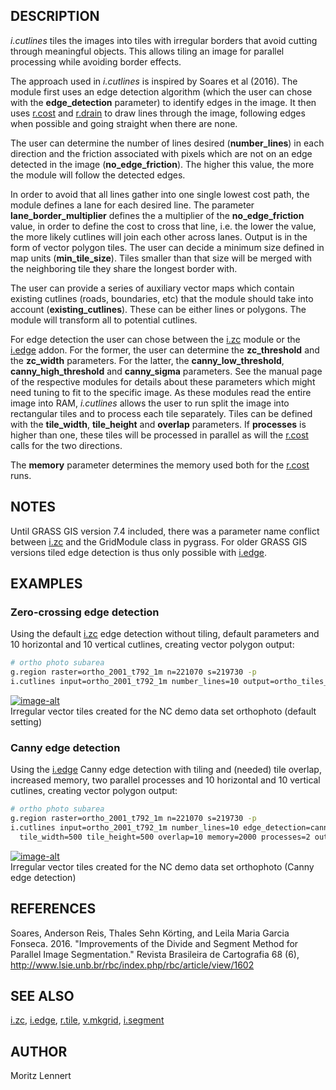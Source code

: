 ## DESCRIPTION

*i.cutlines* tiles the images into tiles with irregular borders that
avoid cutting through meaningful objects. This allows tiling an image
for parallel processing while avoiding border effects.

The approach used in *i.cutlines* is inspired by Soares et al (2016).
The module first uses an edge detection algorithm (which the user can
chose with the **edge\_detection** parameter) to identify edges in the
image. It then uses
[r.cost](https://grass.osgeo.org/grass-stable/manuals/r.cost.html) and
[r.drain](https://grass.osgeo.org/grass-stable/manuals/r.drain) to draw
lines through the image, following edges when possible and going
straight when there are none.

The user can determine the number of lines desired (**number\_lines**)
in each direction and the friction associated with pixels which are not
on an edge detected in the image (**no\_edge\_friction**). The higher
this value, the more the module will follow the detected edges.

In order to avoid that all lines gather into one single lowest cost
path, the module defines a lane for each desired line. The parameter
**lane\_border\_multiplier** defines the a multiplier of the
**no\_edge\_friction** value, in order to define the cost to cross that
line, i.e. the lower the value, the more likely cutlines will join each
other across lanes. Output is in the form of vector polygon tiles. The
user can decide a minimum size defined in map units
(**min\_tile\_size**). Tiles smaller than that size will be merged with
the neighboring tile they share the longest border with.

The user can provide a series of auxiliary vector maps which contain
existing cutlines (roads, boundaries, etc) that the module should take
into account (**existing\_cutlines**). These can be either lines or
polygons. The module will transform all to potential cutlines.

For edge detection the user can chose between the
[i.zc](https://grass.osgeo.org/grass-stable/manuals/i.zc.html) module or
the [i.edge](i.edge.md) addon. For the former, the user can determine
the **zc\_threshold** and the **zc\_width** parameters. For the latter,
the **canny\_low\_threshold**, **canny\_high\_threshold** and
**canny\_sigma** parameters. See the manual page of the respective
modules for details about these parameters which might need tuning to
fit to the specific image. As these modules read the entire image into
RAM, *i.cutlines* allows the user to run split the image into
rectangular tiles and to process each tile separately. Tiles can be
defined with the **tile\_width**, **tile\_height** and **overlap**
parameters. If **processes** is higher than one, these tiles will be
processed in parallel as will the
[r.cost](https://grass.osgeo.org/grass-stable/manuals/r.cost.html) calls
for the two directions.

The **memory** parameter determines the memory used both for the
[r.cost](https://grass.osgeo.org/grass-stable/manuals/r.cost.html) runs.

## NOTES

Until GRASS GIS version 7.4 included, there was a parameter name
conflict between
[i.zc](https://grass.osgeo.org/grass-stable/manuals/i.zc.html) and the
GridModule class in pygrass. For older GRASS GIS versions tiled edge
detection is thus only possible with [i.edge](i.edge.md).

## EXAMPLES

### Zero-crossing edge detection

Using the default
[i.zc](https://grass.osgeo.org/grass-stable/manuals/i.zc.html) edge
detection without tiling, default parameters and 10 horizontal and 10
vertical cutlines, creating vector polygon output:

```sh
# ortho photo subarea
g.region raster=ortho_2001_t792_1m n=221070 s=219730 -p
i.cutlines input=ortho_2001_t792_1m number_lines=10 output=ortho_tiles_zc
```

[![image-alt](i_cutlines_default.png)](i_cutlines_default.png)  
Irregular vector tiles created for the NC demo data set orthophoto
(default setting)

### Canny edge detection

Using the
[i.edge](https://grass.osgeo.org/grass-stable/manuals/i.edge.html) Canny
edge detection with tiling and (needed) tile overlap, increased memory,
two parallel processes and 10 horizontal and 10 vertical cutlines,
creating vector polygon output:

```sh
# ortho photo subarea
g.region raster=ortho_2001_t792_1m n=221070 s=219730 -p
i.cutlines input=ortho_2001_t792_1m number_lines=10 edge_detection=canny \
  tile_width=500 tile_height=500 overlap=10 memory=2000 processes=2 output=ortho_tiles_canny
```

[![image-alt](i_cutlines_canny.png)](i_cutlines_canny.png)  
Irregular vector tiles created for the NC demo data set orthophoto
(Canny edge detection)

## REFERENCES

Soares, Anderson Reis, Thales Sehn Körting, and Leila Maria Garcia
Fonseca. 2016. "Improvements of the Divide and Segment Method for
Parallel Image Segmentation." Revista Brasileira de Cartografia 68 (6),
<http://www.lsie.unb.br/rbc/index.php/rbc/article/view/1602>

## SEE ALSO

[i.zc](https://grass.osgeo.org/grass-stable/manuals/i.zc.html),
[i.edge](i.edge.md),
[r.tile](https://grass.osgeo.org/grass-stable/manuals/r.tile.html),
[v.mkgrid](https://grass.osgeo.org/grass-stable/manuals/v.mkgrid.html),
[i.segment](https://grass.osgeo.org/grass-stable/manuals/i.segment.html)

## AUTHOR

Moritz Lennert
